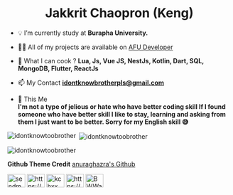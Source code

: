 <h1 align="center"> Jakkrit Chaopron (Keng) </h1>

- 💡 I’m currently study at **Burapha University.**

- 👨‍💻 All of my projects are available on [AFU Developer](https://awayfromus.dev)

- 💬 What I can cook ? **Lua, Js, Vue JS, NestJs, Kotlin, Dart, SQL, MongoDB, Flutter, ReactJs**

- 📫 My Contact **idontknowbrotherpls@gmail.com**

- 🧐 This Me  
  **I'm not a type of jelious or hate who have better coding skill If I found someone who have better skill I like to stay, learning and asking from them I just want to be better.    Sorry for my English skill 😅**



<p><img align="left" src="https://github-readme-stats.vercel.app/api/top-langs?username=idontknowtoobrother&show_icons=true&locale=en&layout=compact" alt="idontknowtoobrother" /></p>

<p>&nbsp;<img align="center" src="https://github-readme-stats.vercel.app/api?username=idontknowtoobrother&show_icons=true&locale=en" alt="idontknowtoobrother" /></p>

<p><img align="center" src="https://github-readme-streak-stats.herokuapp.com/?user=idontknowtoobrother&" alt="idontknowtoobrother" /></p>

**Github Theme Credit**
[ anuraghazra's Github ](https://github.com/anuraghazra/github-readme-stats)




<p align="left">
<a href="https://twitter.com/forgotmeyet" target="blank"><img align="center" src="https://raw.githubusercontent.com/rahuldkjain/github-profile-readme-generator/master/src/images/icons/Social/twitter.svg" alt="sendmetobaal" height="30" width="40" /></a>
<a href="https://www.facebook.com/profile.php?id=100084101424253" target="blank"><img align="center" src="https://raw.githubusercontent.com/rahuldkjain/github-profile-readme-generator/master/src/images/icons/Social/facebook.svg" alt="https://web.facebook.com/xin.jakkrit.5/" height="30" width="40" /></a>
<a href="https://instagram.com/kchxx" target="blank"><img align="center" src="https://raw.githubusercontent.com/rahuldkjain/github-profile-readme-generator/master/src/images/icons/Social/instagram.svg" alt="kchxx" height="30" width="40" /></a>
<a href="https://www.youtube.com/channel/UCmlVEzXF7yaOY7ojHH7Yk5A" target="blank"><img align="center" src="https://raw.githubusercontent.com/rahuldkjain/github-profile-readme-generator/master/src/images/icons/Social/youtube.svg" alt="https://www.youtube.com/channel/uc06nw_cucixuvgchzdhzzpq" height="30" width="40" /></a>
<a href="https://discord.gg/ZbcPYUsa" target="blank"><img align="center" src="https://raw.githubusercontent.com/rahuldkjain/github-profile-readme-generator/master/src/images/icons/Social/discord.svg" alt="BWWac9KYXj" height="30" width="40" /></a>
</p>

